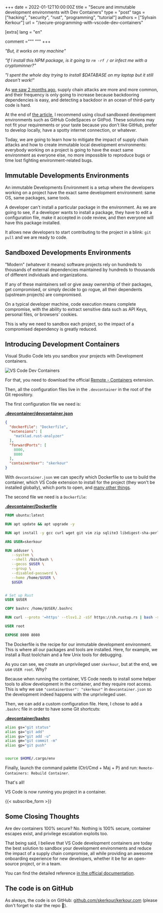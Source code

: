 +++
date = 2022-01-12T10:00:00Z
title = "Secure and immutable development environments with Dev Containers"
type = "post"
tags = ["hacking", "security", "rust", "programming", "tutorial"]
authors = ["Sylvain Kerkour"]
url = "/secure-programming-with-vscode-dev-containers"

[extra]
lang = "en"

comment ="""
"""
+++

*"But, it works on my machine"*

*"If I install this NPM package, is it going to `rm -rf /` or infect me with a cryptominner?"*

*"I spent the whole day trying to install $DATABASE on my laptop but it still doesn't work!"*



As [we saw 2 months ago](/rust-crate-backdoor), supply chain attacks are more and more common, and their frequency is only going to increase because backdooring dependencies is easy, and detecting a backdoor in an ocean of third-party code is hard.

At the end of [the article](/rust-crate-backdoor), I recommend using cloud sandboxed development environments such as GitHub CodeSpaces or GitPod. These solutions may not fit your requirements or your taste because you don't like GitHub, prefer to develop locally, have a spotty internet connection, or whatever.


Today, we are going to learn how to mitigate the impact of supply chain attacks and how to create immutable local development environments: everybody working on a project is going to have the exact same environment as everyone else, no more impossible to reproduce bugs or time lost fighting environment-related bugs.



## Immutable Developments Environments


An immutable Developments Environment is a setup where the developers working on a project have the exact same development environment: same OS, same packages, same tools.

A developer can't install a particular package in the environment. As we are going to see, if a developer wants to install a package, they have to edit a configuration file, make it accepted in code review, and then everyone will have this package installed.

It allows new developers to start contributing to the project in a blink: `git pull` and we are ready to code.


## Sandboxed Developments Environments

"Modern" (whatever it means) software projects rely on hundreds to thousands of external dependencies maintained by hundreds to thousands of different individuals and organizations.

If any of these maintainers sell or give away ownership of their packages, get compromised, or simply decide to go rogue, all their dependents (upstream projects) are compromised.

On a typical developer machine, code execution means complete compromise, with the ability to extract sensitive data such as API Keys, personal files, or browsers' cookies.

This is why we need to sandbox each project, so the impact of a compromised dependency is greatly reduced.


## Introducing Development Containers

Visual Studio Code lets you sandbox your projects with Development containers.

![VS Code Dev Containers](/2022/secure-programming-with-vscode-dev-containers/devcontainers.png)

For that, you need to download the official [Remote - Containers](https://marketplace.visualstudio.com/items?itemName=ms-vscode-remote.remote-containers) extension.

Then, all the configuration files live in the `.devcontainer` in the root of the Git repository.

The first configuration file we need is:

**[.devcontainer/devcontainer.json](https://github.com/skerkour/kerkour.com/blob/main/.devcontainer/devcontainer.json)**
```json
{
  "dockerFile": "Dockerfile",
  "extensions": [
    "matklad.rust-analyzer"
  ],
  "forwardPorts": [
    8000,
    8080
  ],
  "containerUser": "skerkour"
}
```

With `devcontainer.json` we can specify which Dockerfile to use to build the container, which VS Code extension to install for the project (they won't be installed globally), which ports to open, and [many other things](https://code.visualstudio.com/docs/remote/devcontainerjson-reference).

The second file we need is a `Dockerfile`:

**[.devcontainer/Dockerfile](https://github.com/skerkour/kerkour.com/blob/main/.devcontainer/Dockerfile)**
```dockerfile
FROM ubuntu:latest

RUN apt update && apt upgrade -y

RUN apt install -y gcc curl wget git vim zip sqlite3 libdigest-sha-perl zsh build-essential make

ARG USER=skerkour

RUN adduser \
   --system \
   --shell /bin/bash \
   --gecos $USER \
   --group \
   --disabled-password \
   --home /home/$USER \
   $USER


# Set up Rust
USER $USER

COPY bashrc /home/$USER/.bashrc

RUN curl --proto '=https' --tlsv1.2 -sSf https://sh.rustup.rs | bash -s -- -y

USER root

EXPOSE 8000 8080
```

The Dockerfile is the recipe for our immutable development environment. This is where all our packages and tools are installed. Here, for example, we install a Rust toolchain and a few Unix tools for debugging.

As you can see, we create an unprivileged user `skerkour`, but at the end, we use `USER root`. Why?

Because when running the container, VS Code needs to install some helper tools to allow development in the container, and they require root access. This is why we use `"containerUser": "skerkour"` in `devcontainer.json` so the development indeed happens with the unprivileged user.


Then, we can add a custom configuration file. Here, I chose to add a `.bashrc` file in order to have some Git shortcuts:

**[.devcontainer/bashrc](https://github.com/skerkour/kerkour.com/blob/main/.devcontainer/bashrc)**
```bash
alias gs="git status"
alias ga="git add"
alias gu="git add -u"
alias gm="git commit -m"
alias gp="git push"


source $HOME/.cargo/env
```

Finally, launch the command palette (Ctrl/Cmd + Maj + P) and run: `Remote-Containers: Rebuild Container`.

That's all!

VS Code is now running you project in a container.

{{< subscribe_form >}}

## Some Closing Thoughts

Are dev containers 100% secure? No. Nothing is 100% secure, container escapes exist, and privilege escalation exploits too.

That being said, I believe that VS Code development containers are today the best solution to sandbox your development environments and reduce the impact of a supply chain compromise, all while providing an awesome onboarding experience for new developers, whether it be for an open-source project, or in a team.


You can find the detailed reference [in the official documentation](https://code.visualstudio.com/docs/remote/containers).


## The code is on GitHub

As always, the code is on GitHub: [github.com/skerkour/kerkour.com](https://github.com/skerkour/kerkour.com/tree/main/blog/.devcontainer) (please don't forget to star the repo 🙏).
